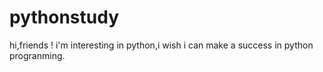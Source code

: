 # pythonstudy
hi,friends !
i'm interesting in python,i wish i can make a success in python progranming.

